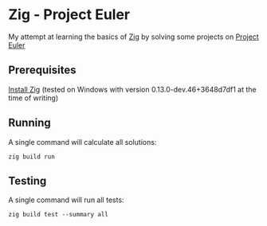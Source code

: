 # Zig - Project Euler

My attempt at learning the basics of [Zig] by solving some projects on [Project Euler]

## Prerequisites

[Install Zig] (tested on Windows with version 0.13.0-dev.46+3648d7df1 at the time of writing)

## Running

A single command will calculate all solutions:

```
zig build run
```

## Testing

A single command will run all tests:

```
zig build test --summary all
```

[Install Zig]: https://ziglang.org/download/
[Project Euler]: https://projecteuler.net
[Zig]: https://ziglang.org/
